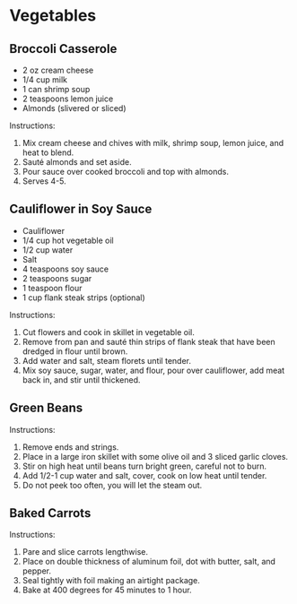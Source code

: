 # Vegetables

## Broccoli Casserole

- 2 oz cream cheese
- 1/4 cup milk
- 1 can shrimp soup
- 2 teaspoons lemon juice
- Almonds (slivered or sliced)

Instructions:
1. Mix cream cheese and chives with milk, shrimp soup, lemon juice, and heat to blend.
2. Sauté almonds and set aside.
3. Pour sauce over cooked broccoli and top with almonds.
4. Serves 4-5.

## Cauliflower in Soy Sauce

- Cauliflower
- 1/4 cup hot vegetable oil
- 1/2 cup water
- Salt
- 4 teaspoons soy sauce
- 2 teaspoons sugar
- 1 teaspoon flour
- 1 cup flank steak strips (optional)

Instructions:
1. Cut flowers and cook in skillet in vegetable oil.
2. Remove from pan and sauté thin strips of flank steak that have been dredged in flour until brown.
3. Add water and salt, steam florets until tender.
4. Mix soy sauce, sugar, water, and flour, pour over cauliflower, add meat back in, and stir until thickened.

## Green Beans

Instructions:
1. Remove ends and strings.
2. Place in a large iron skillet with some olive oil and 3 sliced garlic cloves.
3. Stir on high heat until beans turn bright green, careful not to burn.
4. Add 1/2-1 cup water and salt, cover, cook on low heat until tender.
5. Do not peek too often, you will let the steam out.

## Baked Carrots

Instructions:
1. Pare and slice carrots lengthwise.
2. Place on double thickness of aluminum foil, dot with butter, salt, and pepper.
3. Seal tightly with foil making an airtight package.
4. Bake at 400 degrees for 45 minutes to 1 hour.